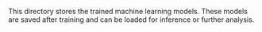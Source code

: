 This directory stores the trained machine learning models. These models are saved after training and can be loaded for inference or further analysis.
